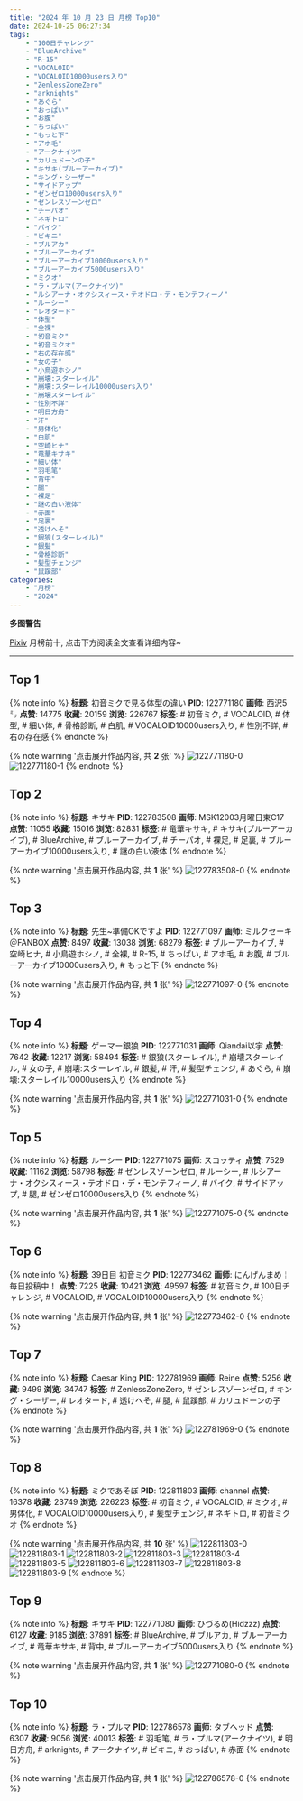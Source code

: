 ```yaml
---
title: "2024 年 10 月 23 日 月榜 Top10"
date: 2024-10-25 06:27:34
tags:
    - "100日チャレンジ"
    - "BlueArchive"
    - "R-15"
    - "VOCALOID"
    - "VOCALOID10000users入り"
    - "ZenlessZoneZero"
    - "arknights"
    - "あぐら"
    - "おっぱい"
    - "お腹"
    - "ちっぱい"
    - "もっと下"
    - "アホ毛"
    - "アークナイツ"
    - "カリュドーンの子"
    - "キサキ(ブルーアーカイブ)"
    - "キング・シーザー"
    - "サイドアップ"
    - "ゼンゼロ10000users入り"
    - "ゼンレスゾーンゼロ"
    - "チーパオ"
    - "ネギトロ"
    - "バイク"
    - "ビキニ"
    - "ブルアカ"
    - "ブルーアーカイブ"
    - "ブルーアーカイブ10000users入り"
    - "ブルーアーカイブ5000users入り"
    - "ミクオ"
    - "ラ・プルマ(アークナイツ)"
    - "ルシアーナ・オクシスィース・テオドロ・デ・モンテフィーノ"
    - "ルーシー"
    - "レオタード"
    - "体型"
    - "全裸"
    - "初音ミク"
    - "初音ミクオ"
    - "右の存在感"
    - "女の子"
    - "小鳥遊ホシノ"
    - "崩壊:スターレイル"
    - "崩壊:スターレイル10000users入り"
    - "崩壊スターレイル"
    - "性別不詳"
    - "明日方舟"
    - "汗"
    - "男体化"
    - "白肌"
    - "空崎ヒナ"
    - "竜華キサキ"
    - "細い体"
    - "羽毛笔"
    - "背中"
    - "腿"
    - "裸足"
    - "謎の白い液体"
    - "赤面"
    - "足裏"
    - "透けへそ"
    - "銀狼(スターレイル)"
    - "銀髪"
    - "骨格診断"
    - "髪型チェンジ"
    - "鼠蹊部"
categories:
    - "月榜"
    - "2024"
---
```


<i class="fa fa-triangle-exclamation"></i>**多图警告**<i class="fa fa-triangle-exclamation"></i>

[Pixiv](https://www.pixiv.net/) 月榜前十, 点击下方阅读全文查看详细内容~

<!-- more -->

---

## Top 1

{% note info %}
**标题**: 初音ミクで見る体型の違い
**PID**: 122771180 **画师**: 西沢5㍉
**点赞**: 14775 **收藏**: 20159 **浏览**: 226767
**标签**: # 初音ミク, # VOCALOID, # 体型, # 細い体, # 骨格診断, # 白肌, # VOCALOID10000users入り, # 性別不詳, # 右の存在感
{% endnote %}

{% note warning '点击展开作品内容, 共 **2** 张' %}
![122771180-0](https://i.pixiv.re/img-original/img/2024/09/26/00/00/41/122771180_p0.jpg)
![122771180-1](https://i.pixiv.re/img-original/img/2024/09/26/00/00/41/122771180_p1.jpg)
{% endnote %}

## Top 2

{% note info %}
**标题**: キサキ
**PID**: 122783508 **画师**: MSK12003月曜日東C17
**点赞**: 11055 **收藏**: 15016 **浏览**: 82831
**标签**: # 竜華キサキ, # キサキ(ブルーアーカイブ), # BlueArchive, # ブルーアーカイブ, # チーパオ, # 裸足, # 足裏, # ブルーアーカイブ10000users入り, # 謎の白い液体
{% endnote %}

{% note warning '点击展开作品内容, 共 **1** 张' %}
![122783508-0](https://i.pixiv.re/img-original/img/2024/09/26/13/51/58/122783508_p0.jpg)
{% endnote %}

## Top 3

{% note info %}
**标题**: 先生~準備OKですよ
**PID**: 122771097 **画师**: ミルクセーキ＠FANBOX
**点赞**: 8497 **收藏**: 13038 **浏览**: 68279
**标签**: # ブルーアーカイブ, # 空崎ヒナ, # 小鳥遊ホシノ, # 全裸, # R-15, # ちっぱい, # アホ毛, # お腹, # ブルーアーカイブ10000users入り, # もっと下
{% endnote %}

{% note warning '点击展开作品内容, 共 **1** 张' %}
![122771097-0](https://i.pixiv.re/img-original/img/2024/09/26/00/00/23/122771097_p0.jpg)
{% endnote %}

## Top 4

{% note info %}
**标题**: ゲーマー銀狼
**PID**: 122771031 **画师**: Qiandai以宇
**点赞**: 7642 **收藏**: 12217 **浏览**: 58494
**标签**: # 銀狼(スターレイル), # 崩壊スターレイル, # 女の子, # 崩壊:スターレイル, # 銀髪, # 汗, # 髪型チェンジ, # あぐら, # 崩壊:スターレイル10000users入り
{% endnote %}

{% note warning '点击展开作品内容, 共 **1** 张' %}
![122771031-0](https://i.pixiv.re/img-original/img/2024/09/26/00/00/11/122771031_p0.png)
{% endnote %}

## Top 5

{% note info %}
**标题**: ルーシー
**PID**: 122771075 **画师**: スコッティ
**点赞**: 7529 **收藏**: 11162 **浏览**: 58798
**标签**: # ゼンレスゾーンゼロ, # ルーシー, # ルシアーナ・オクシスィース・テオドロ・デ・モンテフィーノ, # バイク, # サイドアップ, # 腿, # ゼンゼロ10000users入り
{% endnote %}

{% note warning '点击展开作品内容, 共 **1** 张' %}
![122771075-0](https://i.pixiv.re/img-original/img/2024/09/26/00/00/18/122771075_p0.jpg)
{% endnote %}

## Top 6

{% note info %}
**标题**: 39日目 初音ミク
**PID**: 122773462 **画师**: にんげんまめ￤毎日投稿中！
**点赞**: 7225 **收藏**: 10421 **浏览**: 49597
**标签**: # 初音ミク, # 100日チャレンジ, # VOCALOID, # VOCALOID10000users入り
{% endnote %}

{% note warning '点击展开作品内容, 共 **1** 张' %}
![122773462-0](https://i.pixiv.re/img-original/img/2024/09/26/01/10/07/122773462_p0.png)
{% endnote %}

## Top 7

{% note info %}
**标题**: Caesar King
**PID**: 122781969 **画师**: Reine
**点赞**: 5256 **收藏**: 9499 **浏览**: 34747
**标签**: # ZenlessZoneZero, # ゼンレスゾーンゼロ, # キング・シーザー, # レオタード, # 透けへそ, # 腿, # 鼠蹊部, # カリュドーンの子
{% endnote %}

{% note warning '点击展开作品内容, 共 **1** 张' %}
![122781969-0](https://i.pixiv.re/img-original/img/2024/09/26/12/08/01/122781969_p0.jpg)
{% endnote %}

## Top 8

{% note info %}
**标题**: ミクであそぼ
**PID**: 122811803 **画师**: channel
**点赞**: 16378 **收藏**: 23749 **浏览**: 226223
**标签**: # 初音ミク, # VOCALOID, # ミクオ, # 男体化, # VOCALOID10000users入り, # 髪型チェンジ, # ネギトロ, # 初音ミクオ
{% endnote %}

{% note warning '点击展开作品内容, 共 **10** 张' %}
![122811803-0](https://i.pixiv.re/img-original/img/2024/09/27/16/16/46/122811803_p0.jpg)
![122811803-1](https://i.pixiv.re/img-original/img/2024/09/27/16/16/46/122811803_p1.jpg)
![122811803-2](https://i.pixiv.re/img-original/img/2024/09/27/16/16/46/122811803_p2.jpg)
![122811803-3](https://i.pixiv.re/img-original/img/2024/09/27/16/16/46/122811803_p3.jpg)
![122811803-4](https://i.pixiv.re/img-original/img/2024/09/27/16/16/46/122811803_p4.jpg)
![122811803-5](https://i.pixiv.re/img-original/img/2024/09/27/16/16/46/122811803_p5.jpg)
![122811803-6](https://i.pixiv.re/img-original/img/2024/09/27/16/16/46/122811803_p6.jpg)
![122811803-7](https://i.pixiv.re/img-original/img/2024/09/27/16/16/46/122811803_p7.jpg)
![122811803-8](https://i.pixiv.re/img-original/img/2024/09/27/16/16/46/122811803_p8.jpg)
![122811803-9](https://i.pixiv.re/img-original/img/2024/09/27/16/16/46/122811803_p9.jpg)
{% endnote %}

## Top 9

{% note info %}
**标题**: キサキ
**PID**: 122771080 **画师**: ひづるめ(Hidzzz)
**点赞**: 6127 **收藏**: 9185 **浏览**: 37891
**标签**: # BlueArchive, # ブルアカ, # ブルーアーカイブ, # 竜華キサキ, # 背中, # ブルーアーカイブ5000users入り
{% endnote %}

{% note warning '点击展开作品内容, 共 **1** 张' %}
![122771080-0](https://i.pixiv.re/img-original/img/2024/09/26/00/00/20/122771080_p0.jpg)
{% endnote %}

## Top 10

{% note info %}
**标题**: ラ・プルマ
**PID**: 122786578 **画师**: タブヘッド
**点赞**: 6307 **收藏**: 9056 **浏览**: 40013
**标签**: # 羽毛笔, # ラ・プルマ(アークナイツ), # 明日方舟, # arknights, # アークナイツ, # ビキニ, # おっぱい, # 赤面
{% endnote %}

{% note warning '点击展开作品内容, 共 **1** 张' %}
![122786578-0](https://i.pixiv.re/img-original/img/2024/09/26/17/03/44/122786578_p0.jpg)
{% endnote %}
